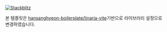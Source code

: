 [![Stackblitz](https://img.shields.io/badge/Stackblitz-fff?style=for-the-badge&logo=Stackblitz&logoColor=1389FD)](hansanghyeon-boilerplate/linaria-vite-library)

본 템플릿은 [hansanghyeon-boilerplate/linaria-vite](https://github.com/hansanghyeon-boilerplate/linaria-vite)기반으로 라이브러리 설정으로 변경하였습니다.
